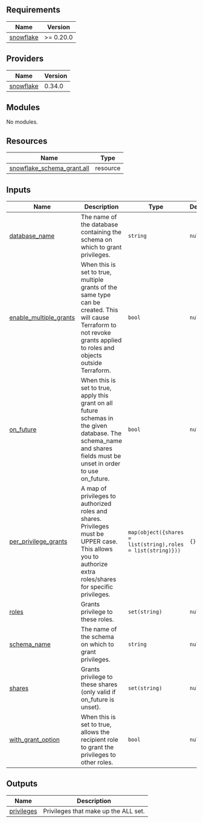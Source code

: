 <!-- START -->
## Requirements

| Name | Version |
|------|---------|
| <a name="requirement_snowflake"></a> [snowflake](#requirement\_snowflake) | >= 0.20.0 |

## Providers

| Name | Version |
|------|---------|
| <a name="provider_snowflake"></a> [snowflake](#provider\_snowflake) | 0.34.0 |

## Modules

No modules.

## Resources

| Name | Type |
|------|------|
| [snowflake_schema_grant.all](https://registry.terraform.io/providers/Snowflake-Labs/snowflake/latest/docs/resources/schema_grant) | resource |

## Inputs

| Name | Description | Type | Default | Required |
|------|-------------|------|---------|:--------:|
| <a name="input_database_name"></a> [database\_name](#input\_database\_name) | The name of the database containing the schema on which to grant privileges. | `string` | `null` | no |
| <a name="input_enable_multiple_grants"></a> [enable\_multiple\_grants](#input\_enable\_multiple\_grants) | When this is set to true, multiple grants of the same type can be created. This will cause Terraform to not revoke grants applied to roles and objects outside Terraform. | `bool` | `null` | no |
| <a name="input_on_future"></a> [on\_future](#input\_on\_future) | When this is set to true, apply this grant on all future schemas in the given database. The schema\_name and shares fields must be unset in order to use on\_future. | `bool` | `null` | no |
| <a name="input_per_privilege_grants"></a> [per\_privilege\_grants](#input\_per\_privilege\_grants) | A map of privileges to authorized roles and shares. Privileges must be UPPER case.<br>  This allows you to authorize extra roles/shares for specific privileges. | `map(object({shares = list(string),roles = list(string)}))` | `{}` | no |
| <a name="input_roles"></a> [roles](#input\_roles) | Grants privilege to these roles. | `set(string)` | `null` | no |
| <a name="input_schema_name"></a> [schema\_name](#input\_schema\_name) | The name of the schema on which to grant privileges. | `string` | `null` | no |
| <a name="input_shares"></a> [shares](#input\_shares) | Grants privilege to these shares (only valid if on\_future is unset). | `set(string)` | `null` | no |
| <a name="input_with_grant_option"></a> [with\_grant\_option](#input\_with\_grant\_option) | When this is set to true, allows the recipient role to grant the privileges to other roles. | `bool` | `null` | no |

## Outputs

| Name | Description |
|------|-------------|
| <a name="output_privileges"></a> [privileges](#output\_privileges) | Privileges that make up the ALL set. |
<!-- END -->

